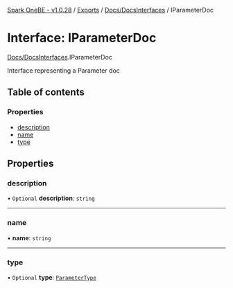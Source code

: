 [Spark OneBE - v1.0.28](../README.md) / [Exports](../modules.md) / [Docs/DocsInterfaces](../modules/Docs_DocsInterfaces.md) / IParameterDoc

# Interface: IParameterDoc

[Docs/DocsInterfaces](../modules/Docs_DocsInterfaces.md).IParameterDoc

Interface representing a Parameter doc

## Table of contents

### Properties

- [description](Docs_DocsInterfaces.IParameterDoc.md#description)
- [name](Docs_DocsInterfaces.IParameterDoc.md#name)
- [type](Docs_DocsInterfaces.IParameterDoc.md#type)

## Properties

### description

• `Optional` **description**: `string`

___

### name

• **name**: `string`

___

### type

• `Optional` **type**: [`ParameterType`](../enums/Docs_DocsInterfaces.ParameterType.md)
